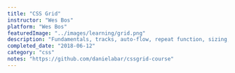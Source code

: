 ```yaml
---
title: "CSS Grid"
instructor: "Wes Bos"
platform: "Wes Bos"
featuredImage: "../images/learning/grid.png"
description: "Fundamentals, tracks, auto-flow, repeat function, sizing, placing, auto-fit, auto-fill, minmax responsive, template areas, auto-flow, alignment, ordering, layout."
completed_date: "2018-06-12"
category: "css"
notes: "https://github.com/danielabar/cssgrid-course"
---
```

